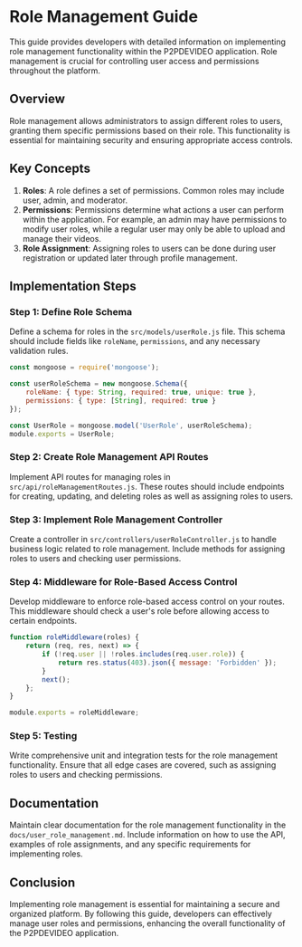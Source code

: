 # Role Management Guide

This guide provides developers with detailed information on implementing role management functionality within the P2PDEVIDEO application. Role management is crucial for controlling user access and permissions throughout the platform.

## Overview
Role management allows administrators to assign different roles to users, granting them specific permissions based on their role. This functionality is essential for maintaining security and ensuring appropriate access controls.

## Key Concepts

1. **Roles**: A role defines a set of permissions. Common roles may include user, admin, and moderator.
2. **Permissions**: Permissions determine what actions a user can perform within the application. For example, an admin may have permissions to modify user roles, while a regular user may only be able to upload and manage their videos.
3. **Role Assignment**: Assigning roles to users can be done during user registration or updated later through profile management.

## Implementation Steps

### Step 1: Define Role Schema
Define a schema for roles in the `src/models/userRole.js` file. This schema should include fields like `roleName`, `permissions`, and any necessary validation rules.

```javascript
const mongoose = require('mongoose');

const userRoleSchema = new mongoose.Schema({
    roleName: { type: String, required: true, unique: true },
    permissions: { type: [String], required: true }
});

const UserRole = mongoose.model('UserRole', userRoleSchema);
module.exports = UserRole;
```

### Step 2: Create Role Management API Routes
Implement API routes for managing roles in `src/api/roleManagementRoutes.js`. These routes should include endpoints for creating, updating, and deleting roles as well as assigning roles to users.

### Step 3: Implement Role Management Controller
Create a controller in `src/controllers/userRoleController.js` to handle business logic related to role management. Include methods for assigning roles to users and checking user permissions.

### Step 4: Middleware for Role-Based Access Control
Develop middleware to enforce role-based access control on your routes. This middleware should check a user's role before allowing access to certain endpoints.

```javascript
function roleMiddleware(roles) {
    return (req, res, next) => {
        if (!req.user || !roles.includes(req.user.role)) {
            return res.status(403).json({ message: 'Forbidden' });
        }
        next();
    };
}

module.exports = roleMiddleware;
```

### Step 5: Testing
Write comprehensive unit and integration tests for the role management functionality. Ensure that all edge cases are covered, such as assigning roles to users and checking permissions.

## Documentation
Maintain clear documentation for the role management functionality in the `docs/user_role_management.md`. Include information on how to use the API, examples of role assignments, and any specific requirements for implementing roles.

## Conclusion
Implementing role management is essential for maintaining a secure and organized platform. By following this guide, developers can effectively manage user roles and permissions, enhancing the overall functionality of the P2PDEVIDEO application.